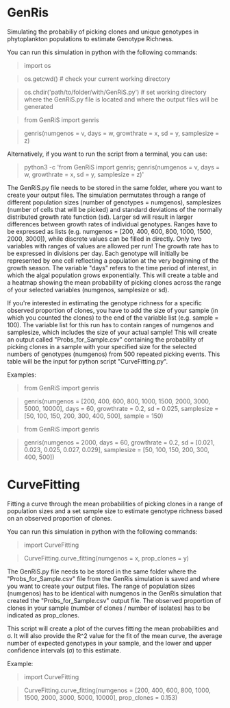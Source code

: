 # GenRis
Simulating the probabiliy of picking clones and unique genotypes in phytoplankton populations to estimate Genotype Richness.

You can run this simulation in python with the following commands:

> import os

> os.getcwd() # check your current working directory

> os.chdir('path/to/folder/with/GenRiS.py') # set working directory where the GenRiS.py file is located and where the output files will be generated


> from GenRiS import genris

> genris(numgenos = v, days = w, growthrate = x, sd = y, samplesize = z)


Alternatively, if you want to run the script from a terminal, you can use:

> python3 -c 'from GenRiS import genris; genris(numgenos = v, days = w, growthrate = x, sd = y, samplesize = z)'

The GenRiS.py file needs to be stored in the same folder, where you want to create your output files.
The simulation permutates through a range of different population sizes (number of genotypes = numgenos), samplesizes (number of cells that will be picked) and standard deviations of the normally distributed growth rate function (sd). Larger sd will result in larger differences between growth rates of individual genotypes. Ranges have to be expressed as lists (e.g. numgenos = [200, 400, 600, 800, 1000, 1500, 2000, 3000]), while discrete values can be filled in directly.
Only two variables with ranges of values are allowed per run! 
The growth rate has to be expressed in divisions per day. Each genotype will initially be represented by one cell reflecting a population at the very beginning of the growth season. The variable "days" refers to the time period of interest, in which the algal population grows exponentially.
This will create a table and a heatmap showing the mean probability of picking clones across the range of your selected variables (numgenos, samplesize or sd).

If you're interested in estimating the genotype richness for a specific observed proportion of clones, you have to add the size of your sample (in which you counted the clones) to the end of the variable list (e.g. sample = 100). The variable list for this run has to contain ranges of numgenos and samplesize, which includes the size of your actual sample! This will create an output called "Probs_for_Sample.csv" containing the probability of picking clones in a sample with your specified size for the selected numbers of genotypes (numgenos) from 500 repeated picking events. This table will be the input for python script "CurveFitting.py".

Examples:

> from GenRiS import genris

> genris(numgenos = [200, 400, 600, 800, 1000, 1500, 2000, 3000, 5000, 10000], days = 60, growthrate = 0.2, sd = 0.025, samplesize = [50, 100, 150, 200, 300, 400, 500], sample = 150)


> from GenRiS import genris

> genris(numgenos = 2000, days = 60, growthrate = 0.2, sd = [0.021, 0.023, 0.025, 0.027, 0.029], samplesize = [50, 100, 150, 200, 300, 400, 500])

#
# 




# CurveFitting

Fitting a curve through the mean probabilities of picking clones in a range of population sizes and a set sample size to estimate genotype richness based on an observed proportion of clones.

You can run this simulation in python with the following commands:

> import CurveFitting

> CurveFitting.curve_fitting(numgenos = x, prop_clones = y)

The GenRiS.py file needs to be stored in the same folder where the "Probs_for_Sample.csv" file from the GenRis simulation is saved and where you want to create your output files.
The range of population sizes (numgenos) has to be identical with numgenos in the GenRis simulation that created the "Probs_for_Sample.csv" output file. The observed proportion of clones in your sample (number of clones / number of isolates) has to be indicated as prop_clones.

This script will create a plot of the curves fitting the mean probabilities and σ. It will also provide the R^2 value for the fit of the mean curve, the average number of expected genotypes in your sample, and the lower and upper confidence intervals (σ) to this estimate.


Example:

> import CurveFitting

> CurveFitting.curve_fitting(numgenos = [200, 400, 600, 800, 1000, 1500, 2000, 3000, 5000, 10000], prop_clones = 0.153)
